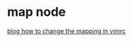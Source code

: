 

# map node

[blog how to change the mapping in vimrc](https://www.cnblogs.com/sunsky303/p/13522437.html ":)")



